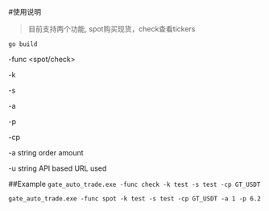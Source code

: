 #使用说明

> 目前支持两个功能, spot购买现货，check查看tickers

`go build`


-func <spot/check> 

-k <api-key> 

-s <api-secret> 

-a <order-amount> 

-p <order-price> 

-cp <currency-pair>
 
-a string
        order amount

 -u string
        API based URL used
 
 ##Example
 `gate_auto_trade.exe -func check -k test -s test -cp GT_USDT`
 
`gate_auto_trade.exe -func spot -k test -s test -cp GT_USDT -a 1 -p 6.2`
